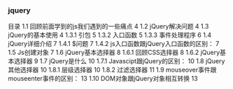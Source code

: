 ### jquery
目录
1.1	回顾前面学到的js我们遇到的一些痛点	4
1.2	jQuery解决问题	4
1.3	jQuery的基本使用	4
1.3.1	引包	5
1.3.2	入口函数	5
1.3.3	事件处理程序	6
1.4	jQuery详细介绍	7
1.4.1	$问题	7
1.4.2	js入口函数跟jQuery入口函数的区别：	7
1.5	Js创建对象	7
1.6	jQuery基本选择器	8
1.6.1	回顾CSS选择器	8
1.6.2	jQuery基本选择器	9
1.7	jQuery是什么	10
1.7.1	Javascipt跟jQuery的区别：	10
1.8	jQuery其他选择器	10
1.8.1	层级选择器	10
1.8.2	过滤选择器	11
1.9	mouseover事件跟mouseenter事件的区别：	13
1.10	DOM对象跟jQuery对象相互转换	13


